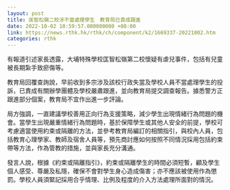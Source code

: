 ```yaml
---
layout: post
title: 匡智松嶺二校涉不當處理學生　教育局已責成跟進
date: 2022-10-02 10:59:57.000000000 +08:00
link: https://news.rthk.hk/rthk/ch/component/k2/1669337-20221002.htm
categories: rthk
---
```


有報道引述家長透露，大埔特殊學校匡智松嶺第二校懷疑有虐兒事件，包括有兒童被長期紮手致瘀傷等。

教育局回覆查詢說，早前收到多宗涉及該校行政失當及學校人員不當處理學生的投訴，已責成有關辦學團體及學校嚴肅跟進，並向教育局提交調查報告。據悉警方正跟進部分個案，教育局不宜作出進一步評論。

局方強調，一直建議學校善用正向行為支援策略，減少學生出現情緒行為問題的機會。當學生出現嚴重情緒行為問題時，基於保障學生或其他人安全的前提，學校可考慮適當使用約束或隔離的方法，並參考教育局編訂的相關指引，與校內人員，包括教育心理學家、教師及宿舍人員等，預先商討應如何按照不同情況採用包括約束帶等方法，作為管教的措施，並與家長充分溝通。

發言人說，根據《約束或隔離指引》，約束或隔離學生的時間必須短暫，顧及學生個人感受、尊嚴及私隱，確保不會對學生身心造成傷害；亦不應該被使用作為懲罰。學校人員須緊記採用合乎情理、比例及程度的介入方法處理所面對的情況。
